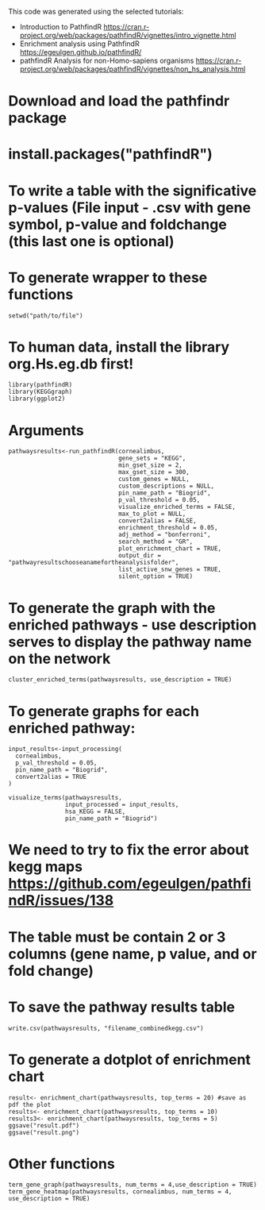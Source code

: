 

This code was generated using the selected tutorials:
* Introduction to PathfindR https://cran.r-project.org/web/packages/pathfindR/vignettes/intro_vignette.html
* Enrichment analysis using PathfindR https://egeulgen.github.io/pathfindR/
* pathfindR Analysis for non-Homo-sapiens organisms https://cran.r-project.org/web/packages/pathfindR/vignettes/non_hs_analysis.html

# Download and load the pathfindr package
# install.packages("pathfindR")
# To write a table with the significative p-values (File input - .csv with gene symbol, p-value and foldchange (this last one is optional)
# To generate wrapper to these functions

```
setwd("path/to/file")
```

# To human data, install the library org.Hs.eg.db first!

```
library(pathfindR)
library(KEGGgraph)
library(ggplot2)
```

# Arguments

```
pathwaysresults<-run_pathfindR(cornealimbus, 
                               gene_sets = "KEGG",
                               min_gset_size = 2,
                               max_gset_size = 300,
                               custom_genes = NULL,
                               custom_descriptions = NULL,
                               pin_name_path = "Biogrid",
                               p_val_threshold = 0.05,
                               visualize_enriched_terms = FALSE,
                               max_to_plot = NULL,
                               convert2alias = FALSE,
                               enrichment_threshold = 0.05,
                               adj_method = "bonferroni",
                               search_method = "GR",
                               plot_enrichment_chart = TRUE,
                               output_dir = "pathwayresultschooseanamefortheanalysisfolder",
                               list_active_snw_genes = TRUE,
                               silent_option = TRUE)
```

# To generate the graph with the enriched pathways - use description serves to display the pathway name on the network

```
cluster_enriched_terms(pathwaysresults, use_description = TRUE)
```

# To generate graphs for each enriched pathway:

```
input_results<-input_processing(
  cornealimbus,
  p_val_threshold = 0.05,
  pin_name_path = "Biogrid",
  convert2alias = TRUE
)

visualize_terms(pathwaysresults,
                input_processed = input_results,
                hsa_KEGG = FALSE,
                pin_name_path = "Biogrid")
```

# We need to try to fix the error about kegg maps https://github.com/egeulgen/pathfindR/issues/138

# The table must be contain 2 or 3 columns (gene name, p value, and or fold change)

# To save the pathway results table

```
write.csv(pathwaysresults, "filename_combinedkegg.csv")
```

# To generate a dotplot of enrichment chart

```
result<- enrichment_chart(pathwaysresults, top_terms = 20) #save as pdf the plot
results<- enrichment_chart(pathwaysresults, top_terms = 10)
results3<- enrichment_chart(pathwaysresults, top_terms = 5)
ggsave("result.pdf")
ggsave("result.png")
```

# Other functions

```
term_gene_graph(pathwaysresults, num_terms = 4,use_description = TRUE)
term_gene_heatmap(pathwaysresults, cornealimbus, num_terms = 4, use_description = TRUE)
```
